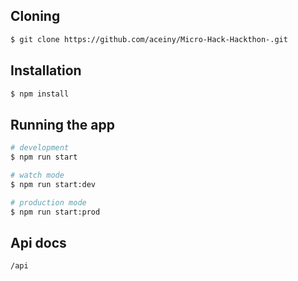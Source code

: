 
## Cloning

```bash
$ git clone https://github.com/aceiny/Micro-Hack-Hackthon-.git
```

## Installation

```bash
$ npm install
```

## Running the app

```bash
# development
$ npm run start

# watch mode
$ npm run start:dev

# production mode
$ npm run start:prod
```
## Api docs

```bash
/api
```